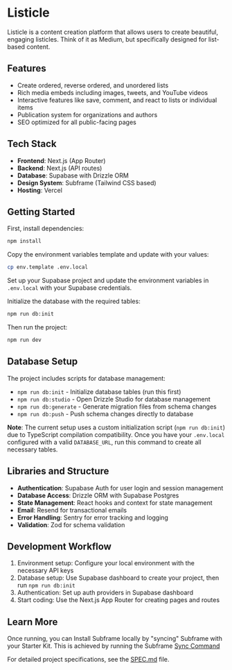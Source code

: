 # Listicle

Listicle is a content creation platform that allows users to create beautiful, engaging listicles. Think of it as Medium, but specifically designed for list-based content.

## Features

- Create ordered, reverse ordered, and unordered lists
- Rich media embeds including images, tweets, and YouTube videos
- Interactive features like save, comment, and react to lists or individual items
- Publication system for organizations and authors
- SEO optimized for all public-facing pages

## Tech Stack

- **Frontend**: Next.js (App Router)
- **Backend**: Next.js (API routes)
- **Database**: Supabase with Drizzle ORM
- **Design System**: Subframe (Tailwind CSS based)
- **Hosting**: Vercel

## Getting Started

First, install dependencies:

```bash
npm install
```

Copy the environment variables template and update with your values:

```bash
cp env.template .env.local
```

Set up your Supabase project and update the environment variables in `.env.local` with your Supabase credentials.

Initialize the database with the required tables:

```bash
npm run db:init
```

Then run the project:

```bash
npm run dev
```

## Database Setup

The project includes scripts for database management:

- `npm run db:init` - Initialize database tables (run this first)
- `npm run db:studio` - Open Drizzle Studio for database management
- `npm run db:generate` - Generate migration files from schema changes
- `npm run db:push` - Push schema changes directly to database

**Note**: The current setup uses a custom initialization script (`npm run db:init`) due to TypeScript compilation compatibility. Once you have your `.env.local` configured with a valid `DATABASE_URL`, run this command to create all necessary tables.

## Libraries and Structure

- **Authentication**: Supabase Auth for user login and session management
- **Database Access**: Drizzle ORM with Supabase Postgres
- **State Management**: React hooks and context for state management
- **Email**: Resend for transactional emails
- **Error Handling**: Sentry for error tracking and logging
- **Validation**: Zod for schema validation

## Development Workflow

1. Environment setup: Configure your local environment with the necessary API keys
2. Database setup: Use Supabase dashboard to create your project, then run `npm run db:init`
3. Authentication: Set up auth providers in Supabase dashboard
4. Start coding: Use the Next.js App Router for creating pages and routes

## Learn More

Once running, you can Install Subframe locally by "syncing" Subframe with your Starter Kit. This is achieved by running the Subframe [Sync Command](https://app.subframe.com/library?component=installation)

For detailed project specifications, see the [SPEC.md](./SPEC.md) file.
